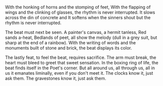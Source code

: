 With the honking of horns and the
stomping of feet,
With the flapping of wings and the
clinking of glasses,
the rhythm is never interrupted.
It slows across the din of concrete and
It softens when the sinners shout but
the rhythm is never interrupted.

The beat must next be seen.
A painter's canvas,
a hermit tanless,
Red sands a-heat,
Bedlands of peet,
all show the melody (dull
in a grey suit, but sharp
at the end of a rainbow).
With the writing of words and the
monuments built of stone and brick,
the beat displays its color.

The lastly feat, to feel the beat, requires sacrifice.
The arm must break, the heart must bleed
to greet that sweet sensation.
In the boxing ring of life, the beat finds itself
in the Poet's corner.
But all around us, all through us, all in us it emanates
liminally, even if you don't meet it.
The clocks know it, just ask them.
The gravestones know it, just ask them.